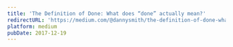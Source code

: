 ```yaml
---
title: 'The Definition of Done: What does “done” actually mean?'
redirectURL: 'https://medium.com/@dannysmith/the-definition-of-done-what-does-done-actually-mean-ef1e5520e153'
platform: medium
pubDate: 2017-12-19
---
```

